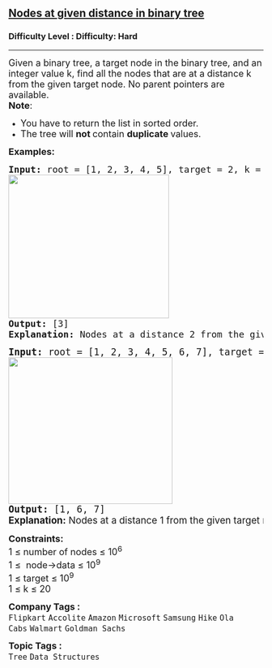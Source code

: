 <h2><a href="https://www.geeksforgeeks.org/problems/nodes-at-given-distance-in-binary-tree/1?page=14&category=Tree,Binary%20Search%20Tree,DFS,BFS&sortBy=difficulty">Nodes at given distance in binary tree</a></h2><h3>Difficulty Level : Difficulty: Hard</h3><hr><div class="problems_problem_content__Xm_eO"><p><span style="font-size: 18px;">Given a binary tree, a target node in the binary tree, and an integer value k, find all the nodes that are at a distance k from the given target node. No parent pointers are available.<br><strong>Note</strong>: </span></p>
<ul>
<li><span style="font-size: 18px;">You have to return the list in sorted order.</span></li>
<li><span style="font-size: 18px;">The tree will <strong>not </strong>contain <strong>duplicate </strong>values.</span></li>
</ul>
<p><strong><span style="font-size: 18px;">Examples:</span></strong></p>
<pre><span style="font-size: 18px;"><strong>Input:</strong> root = [1, 2, 3, 4, 5], target = 2, k = 2   
</span><img src="https://media.geeksforgeeks.org/img-practice/prod/addEditProblem/700546/Web/Other/blobid0_1733895958.png" width="317" height="283">
<span style="font-size: 18px;"><strong>Output:</strong> [3]</span>
<span style="font-size: 18px;"><strong>Explanation: </strong>Nodes at a distance 2 from the given node 2 is 3.</span>
</pre>
<pre><span style="font-size: 14pt;"><strong>Input: </strong>root = [1, 2, 3, 4, 5, 6, 7], target = 3, k = 1<br><img src="https://media.geeksforgeeks.org/img-practice/prod/addEditProblem/700546/Web/Other/blobid1_1733896181.png" width="324" height="289">
</span><span style="font-size: 18px;"><span style="font-size: 14pt;"><strong>Output:</strong> [1, 6, 7]<br><strong style="font-family: -apple-system, BlinkMacSystemFont, 'Segoe UI', Roboto, Oxygen, Ubuntu, Cantarell, 'Open Sans', 'Helvetica Neue', sans-serif;">Explanation:</strong><span style="font-family: -apple-system, BlinkMacSystemFont, 'Segoe UI', Roboto, Oxygen, Ubuntu, Cantarell, 'Open Sans', 'Helvetica Neue', sans-serif;"> Nodes at a distance 1 from the given target node 3 are 1, 6 &amp; 7.</span></span></span></pre>
<p><span style="font-size: 18px;"><strong>Constraints:</strong><br>1 ≤ number of nodes ≤ 10<sup>6</sup><br>1 ≤&nbsp; node-&gt;data ≤ 10<sup>9</sup><br>1 ≤ target ≤ 10<sup>9</sup><br>1 ≤ k ≤ 20</span></p></div><p><span style=font-size:18px><strong>Company Tags : </strong><br><code>Flipkart</code>&nbsp;<code>Accolite</code>&nbsp;<code>Amazon</code>&nbsp;<code>Microsoft</code>&nbsp;<code>Samsung</code>&nbsp;<code>Hike</code>&nbsp;<code>Ola Cabs</code>&nbsp;<code>Walmart</code>&nbsp;<code>Goldman Sachs</code>&nbsp;<br><p><span style=font-size:18px><strong>Topic Tags : </strong><br><code>Tree</code>&nbsp;<code>Data Structures</code>&nbsp;